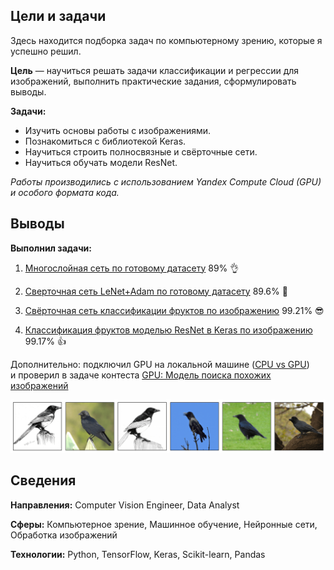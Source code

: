 ## Цели и задачи

Здесь находится подборка задач по компьютерному зрению, которые я успешно решил.

**Цель** — научиться решать задачи классификации и регрессии для изображений, выполнить практические задания, сформулировать выводы.

**Задачи:** 

- Изучить основы работы с изображениями.
- Познакомиться с библиотекой Keras.
- Научиться строить полносвязные и свёрточные сети.
- Научиться обучать модели ResNet.

*Работы производились с использованием Yandex Compute Cloud (GPU) и особого формата кода.*

## Выводы

**Выполнил задачи:**

1. [Многослойная сеть по готовому датасету](CV_1_manylayers.md) 89% 👌

2. [Сверточная сеть LeNet+Adam по готовому датасету](CV_2_adam.md) 89.6% 🤩

3. [Свёрточная сеть классификации фруктов по изображению](CV_3_fruits_image_classification.md) 99.21% 😎

4. [Классификация фруктов моделью ResNet в Keras по изображению](CV_4_resnet.md) 99.17% 👍

Дополнительно: подключил GPU на локальной машине ([CPU vs GPU](TF_GPU_test.md))<Br/>и проверил в задаче контеста [GPU: Модель поиска похожих изображений](CV_simular_GPU.md)

![png](data/simular/output_17_1.png)

## Сведения

**Направления:** Computer Vision Engineer, Data Analyst

**Сферы:** Компьютерное зрение, Машинное обучение, Нейронные сети, Обработка изображений

**Технологии:** Python, TensorFlow, Keras, Scikit-learn, Pandas

